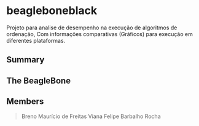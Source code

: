 # beagleboneblack #

Projeto para analise de desempenho na execução de algoritmos de ordenação, Com informações comparativas (Gráficos) para execução em diferentes plataformas.

## Summary ##

## The BeagleBone ##

## ##

## ##

## ##

## Members ##
> Breno Maurício de Freitas Viana
> Felipe Barbalho Rocha
